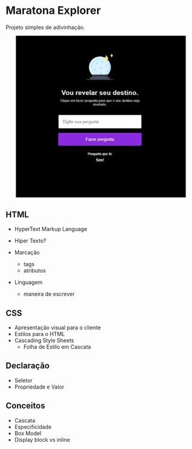 # Maratona Explorer
Projeto simples de adivinhação.

<p align="center">
  <img src=".github/maratonaExplorer.png" width=450>
</p>

## HTML
-  HyperText Markup Language

- Hiper Texto?
- Marcação
  - tags
  - atributos
- Linguagem
  - maneira de escrever

## CSS

- Apresentação visual para o cliente
- Estilos para o HTML
- Cascading Style Sheets
  - Folha de Estilo em Cascata

## Declaração
- Seletor
- Propriedade e Valor

## Conceitos
- Cascata
- Especificidade
- Box Model
- Display block vs inline






